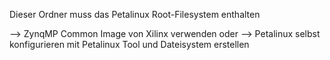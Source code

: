 Dieser Ordner muss das Petalinux Root-Filesystem enthalten 

--> ZynqMP Common Image von Xilinx verwenden 
oder 
--> Petalinux selbst konfigurieren mit Petalinux Tool und Dateisystem erstellen 

